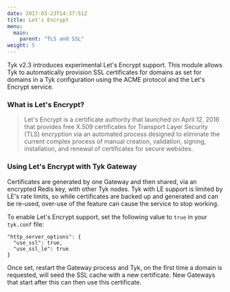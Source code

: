 ```yaml
---
date: 2017-03-23T14:37:51Z
title: Let's Encrypt
menu:
  main:
    parent: "TLS and SSL"
weight: 5
---
```


Tyk v2.3 introduces experimental Let's Encrypt support. This module allows Tyk to automatically provision SSL certificates for domains as set for domains in a Tyk configuration using the ACME protocol and the Let's Encrypt service.

### What is Let's Encrypt?

> Let's Encrypt is a certificate authority that launched on April 12, 2016 that provides free X.509 certificates for Transport Layer Security (TLS) encryption via an automated process designed to eliminate the current complex process of manual creation, validation, signing, installation, and renewal of certificates for secure websites.

### Using Let's Encrypt with Tyk Gateway

Certificates are generated by one Gateway and then shared, via an encrypted Redis key, with other Tyk nodes. Tyk with LE support is limited by LE's rate limits, so while certificates are backed up and generated and can be re-used, over-use of the feature can cause the service to stop working.

To enable Let's Encrypt support, set the following value to `true` in your `tyk.conf` file:
```{.copyWrapper}
"http_server_options": {
  "use_ssl": true,
  "use_ssl_le": true
}
```

Once set, restart the Gateway process and Tyk, on the first time a domain is requested, will seed the SSL cache with a new certificate. New Gateways that start after this can then use this certificate.
